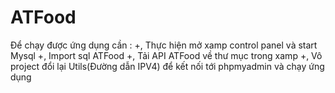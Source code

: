 # ATFood
Để chạy được ứng dụng cần :
+, Thực hiện mở xamp control panel và start Mysql
+, Import sql ATFood 
+, Tải API ATFood về thư mục trong xamp
+, Vô project đổi lại Utils(Đường dẫn IPV4) để kết nối tới phpmyadmin và chạy ứng dụng